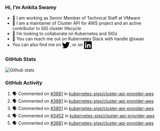 ### Hi, I’m Ankita Swamy

- 💼 I am working as Senior Member of Technical Staff at VMware
- 👀 I am a maintainer of Cluster API for AWS project and an active contributor to SIG cluster lifecycle
- 💞️ I’m looking to collaborate on Kubernetes and SIGs
- 💬 You can reach me out on Kubernetes Slack with handle @swan
- You can also find me on <a href="https://twitter.com/SwamyAnkita" target="blank"><img align="center" src="https://raw.githubusercontent.com/Ankitasw/Ankitasw/master/svg/twitter.svg" alt="Ankitasw" height="25" width="25" color="#1DA1f2" /></a>, or on <a href="https://www.linkedin.com/in/Ankitaswamy/" target="blank"><img align="center" src="https://raw.githubusercontent.com/Ankitasw/Ankitasw/master/svg/linkedin.svg" alt="Ankitasw" height="25" width="25" /></a>

### GitHub Stats
![Github stats](https://github-readme-stats.vercel.app/api?username=Ankitasw&count_private=true&show_icons=true&theme=tokyonight)

### GitHub Activity 
<!--START_SECTION:activity-->
1. 🗣 Commented on [#3681](https://github.com/kubernetes-sigs/cluster-api-provider-aws/issues/3681) in [kubernetes-sigs/cluster-api-provider-aws](https://github.com/kubernetes-sigs/cluster-api-provider-aws)
2. 🗣 Commented on [#3681](https://github.com/kubernetes-sigs/cluster-api-provider-aws/issues/3681) in [kubernetes-sigs/cluster-api-provider-aws](https://github.com/kubernetes-sigs/cluster-api-provider-aws)
3. 🗣 Commented on [#3801](https://github.com/kubernetes-sigs/cluster-api-provider-aws/issues/3801) in [kubernetes-sigs/cluster-api-provider-aws](https://github.com/kubernetes-sigs/cluster-api-provider-aws)
4. 🗣 Commented on [#3452](https://github.com/kubernetes-sigs/cluster-api-provider-aws/issues/3452) in [kubernetes-sigs/cluster-api-provider-aws](https://github.com/kubernetes-sigs/cluster-api-provider-aws)
5. 🗣 Commented on [#3681](https://github.com/kubernetes-sigs/cluster-api-provider-aws/issues/3681) in [kubernetes-sigs/cluster-api-provider-aws](https://github.com/kubernetes-sigs/cluster-api-provider-aws)
<!--END_SECTION:activity-->
